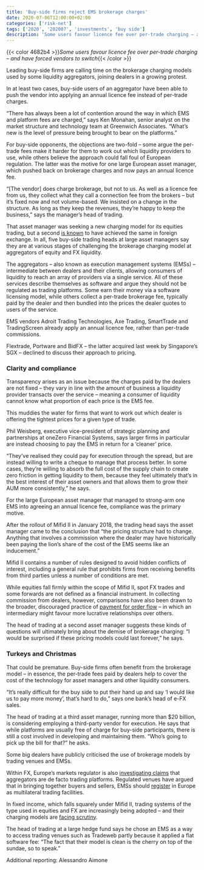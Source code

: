 ```yaml
---
title: 'Buy-side firms reject EMS brokerage charges'
date: 2020-07-06T12:00:00+02:00
categories: ['risk-net']
tags: ['2020', '202007', 'investments', 'buy side']
description: 'Some users favour licence fee over per-trade charging – and have forced vendors to switch'
---
```


{{< color 4682b4 >}}_Some users favour licence fee over per-trade charging – and have forced vendors to switch_{{< /color >}}

Leading buy-side firms are calling time on the brokerage charging models used by some liquidity aggregators, joining dealers in a growing protest.

In at least two cases, buy-side users of an aggregator have been able to push the vendor into applying an annual licence fee instead of per-trade charges.

“There has always been a lot of contention around the way in which EMS and platform fees are charged,” says Ken Monahan, senior analyst on the market structure and technology team at Greenwich Associates. “What’s new is the level of pressure being brought to bear on the platforms.”

For buy-side opponents, the objections are two-fold – some argue the per-trade fees make it harder for them to work out which liquidity providers to use, while others believe the approach could fall foul of European regulation. The latter was the motive for one large European asset manager, which pushed back on brokerage charges and now pays an annual licence fee.

“[The vendor] does charge brokerage, but not to us. As well as a licence fee from us, they collect what they call a connection fee from the brokers – but it’s fixed now and not volume-based. We insisted on a change in the structure. As long as they keep the revenues, they’re happy to keep the business,” says the manager’s head of trading.

That asset manager was seeking a new charging model for its equities trading, but a second [is known](https://www.fx-markets.com/infrastructure/7519116/fee-fight-dealers-take-aim-at-brokerage-costs) to have achieved the same in foreign exchange. In all, five buy-side trading heads at large asset managers say they are at various stages of challenging the brokerage charging model at aggregators of equity and FX liquidity.

The aggregators – also known as execution management systems (EMSs) – intermediate between dealers and their clients, allowing consumers of liquidity to reach an array of providers via a single service. All of these services describe themselves as software and argue they should not be regulated as trading platforms. Some earn their money via a software licensing model, while others collect a per-trade brokerage fee, typically paid by the dealer and then bundled into the prices the dealer quotes to users of the service.

EMS vendors Adroit Trading Technologies, Axe Trading, SmartTrade and TradingScreen already apply an annual licence fee, rather than per-trade commissions.

Flextrade, Portware and BidFX – the latter acquired last week by Singapore’s SGX – declined to discuss their approach to pricing.

### Clarity and compliance

Transparency arises as an issue because the charges paid by the dealers are not fixed – they vary in line with the amount of business a liquidity provider transacts over the service – meaning a consumer of liquidity cannot know what proportion of each price is the EMS fee.

This muddies the water for firms that want to work out which dealer is offering the tightest prices for a given type of trade.

Phil Weisberg, executive vice-president of strategic planning and partnerships at oneZero Financial Systems, says larger firms in particular are instead choosing to pay the EMS in return for a ‘cleaner’ price.

“They’ve realised they could pay for execution through the spread, but are instead willing to write a cheque to manage that process better. In some cases, they’re willing to absorb the full cost of the supply chain to create zero friction in getting liquidity to them, because they feel ultimately that’s in the best interest of their asset owners and that allows them to grow their AUM more consistently,” he says.

For the large European asset manager that managed to strong-arm one EMS into agreeing an annual licence fee, compliance was the primary motive.

After the rollout of Mifid II in January 2018, the trading head says the asset manager came to the conclusion that “the pricing structure had to change. Anything that involves a commission where the dealer may have historically been paying the lion’s share of the cost of the EMS seems like an inducement.”

Mifid II contains a number of rules designed to avoid hidden conflicts of interest, including a general rule that prohibits firms from receiving benefits from third parties unless a number of conditions are met.

While equities fall firmly within the scope of Mifid II, spot FX trades and some forwards are not defined as a financial instrument. In collecting commission from dealers, however, comparisons have also been drawn to the broader, discouraged practice of [payment for order flow](https://www.risk.net/derivatives/7439301/fx-aggregators-flirt-with-scrutiny-over-brokerage-charges) – in which an intermediary might favour more lucrative relationships over others.

The head of trading at a second asset manager suggests these kinds of questions will ultimately bring about the demise of brokerage charging: “I would be surprised if these pricing models could last forever,” he says.

### Turkeys and Christmas

That could be premature. Buy-side firms often benefit from the brokerage model – in essence, the per-trade fees paid by dealers help to cover the cost of the technology for asset managers and other liquidity consumers.

“It’s really difficult for the buy side to put their hand up and say ‘I would like us to pay more money’, that’s hard to do,” says one bank’s head of e-FX sales.

The head of trading at a third asset manager, running more than $20 billion, is considering employing a third-party vendor for execution. He says that while platforms are usually free of charge for buy-side participants, there is still a cost involved in developing and maintaining them. “Who’s going to pick up the bill for that?” he asks.

Some big dealers have publicly criticised the use of brokerage models by trading venues and EMSs.

Within FX, Europe’s markets regulator is also [investigating claims](https://www.risk.net/derivatives/6933016/esma-probes-blurred-line-between-fx-vendors-and-venues) that aggregators are de facto trading platforms. Regulated venues have argued that in bringing together buyers and sellers, EMSs should [register](https://www.risk.net/investing/markets/7338271/trading-venues-decry-disruptors-as-mtf-battle-heats-up) in Europe as multilateral trading facilities.

In fixed income, which falls squarely under Mifid II, trading systems of the type used in equities and FX are increasingly being adopted – and their charging models are [facing scrutiny](https://www.risk.net/investing/markets/7552591/scrutiny-and-frictions-follow-ems-vendors-into-fixed-income).

The head of trading at a large hedge fund says he chose an EMS as a way to access trading venues such as Tradeweb partly because it applied a flat software fee: “The fact that their model is clean is the cherry on top of the sundae, so to speak.”

Additional reporting: Alessandro Aimone

